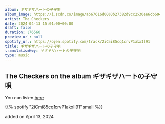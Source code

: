 ```yaml
---
album: ギザギザハートの子守唄
album_image: https://i.scdn.co/image/ab67616d0000b27382d9cc2530ee6cb694ee965a
artist: The Checkers
date: 2024-04-13 15:01:00+00:00
draft: false
duration: 176560
preview_url: null
spotify_url: https://open.spotify.com/track/2iCmi85cq1crvP1akxIl91
title: ギザギザハートの子守唄
translationKey: ギザギザハートの子守唄
type: music
---
```


## The Checkers on the album ギザギザハートの子守唄

You can listen [here](https://open.spotify.com/track/2iCmi85cq1crvP1akxIl91)

{{% spotify "2iCmi85cq1crvP1akxIl91" small %}}

added on April 13, 2024